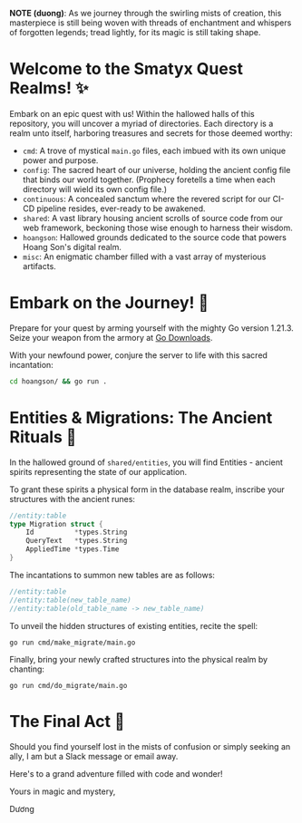 **NOTE (duong)**: As we journey through the swirling mists of creation, this masterpiece is still being woven with threads of enchantment and whispers of forgotten legends; tread lightly, for its magic is still taking shape.

# Welcome to the Smatyx Quest Realms! ✨

Embark on an epic quest with us! Within the hallowed halls of this repository, you will uncover a myriad of directories. Each directory is a realm unto itself, harboring treasures and secrets for those deemed worthy:

- `cmd`: A trove of mystical `main.go` files, each imbued with its own unique power and purpose.
- `config`: The sacred heart of our universe, holding the ancient config file that binds our world together. (Prophecy foretells a time when each directory will wield its own config file.)
- `continuous`: A concealed sanctum where the revered script for our CI-CD pipeline resides, ever-ready to be awakened.
- `shared`: A vast library housing ancient scrolls of source code from our web framework, beckoning those wise enough to harness their wisdom.
- `hoangson`: Hallowed grounds dedicated to the source code that powers Hoang Son's digital realm.
- `misc`: An enigmatic chamber filled with a vast array of mysterious artifacts.

# Embark on the Journey! 🧭

Prepare for your quest by arming yourself with the mighty Go version 1.21.3. Seize your weapon from the armory at [Go Downloads](https://go.dev/dl/).

With your newfound power, conjure the server to life with this sacred incantation:

```sh
cd hoangson/ && go run .
```

# Entities & Migrations: The Ancient Rituals 📜

In the hallowed ground of `shared/entities`, you will find Entities - ancient spirits representing the state of our application.

To grant these spirits a physical form in the database realm, inscribe your structures with the ancient runes:

```go
//entity:table
type Migration struct {
	Id          *types.String
	QueryText   *types.String
	AppliedTime *types.Time
}
```

The incantations to summon new tables are as follows:

```go
//entity:table
//entity:table(new_table_name)
//entity:table(old_table_name -> new_table_name)
```

To unveil the hidden structures of existing entities, recite the spell:

```
go run cmd/make_migrate/main.go
```

Finally, bring your newly crafted structures into the physical realm by chanting:

```
go run cmd/do_migrate/main.go
```

# The Final Act 🌟

Should you find yourself lost in the mists of confusion or simply seeking an ally, I am but a Slack message or email away.

Here's to a grand adventure filled with code and wonder!

Yours in magic and mystery,

Dương
